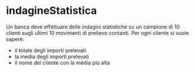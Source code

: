 # indagineStatistica
Un banca deve effettuare delle indagini statistiche su un campione di 10 clienti sugli ultimi 10 movimenti di prelievo contanti. Per ogni cliente si vuole sapere:
- il totale degli importi prelevati
- la media degli importi prelevati
- il nome del cliente con la media più alta
